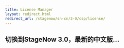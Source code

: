 ```yaml
---
title: License Manager
layout: redirect.html
redirect_url: /stagenow/sn-cn/3-0/csp/license/
---
```


## 切换到StageNow 3.0，最新的中文版...

